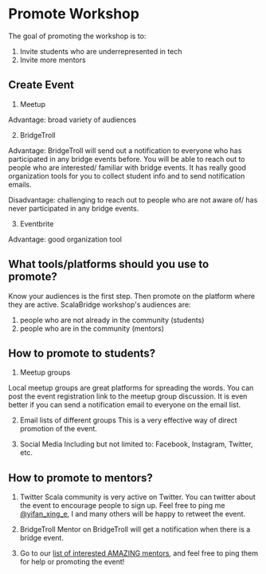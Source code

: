 # Promote Workshop

The goal of promoting the workshop is to:
1. Invite students who are underrepresented in tech
2. Invite more mentors


## Create Event

1. Meetup

Advantage: broad variety of audiences


2. BridgeTroll

Advantage: BridgeTroll will send out a notification to everyone who has participated in any bridge events before. You will be able to reach out to people who are interested/ familiar with bridge events.
It has really good organization tools for you to collect student info and to send notification emails.

Disadvantage: challenging to reach out to people who are not aware of/ has never participated in any bridge events.


3. Eventbrite

Advantage: good organization tool


## What tools/platforms should you use to promote?
Know your audiences is the first step. Then promote on the platform where they are active.
ScalaBridge workshop's audiences are:
1. people who are not already in the community (students)
2. people who are in the community (mentors)


## How to promote to students?
1. Meetup groups

Local meetup groups are great platforms for spreading the words. You can post the event registration link to the meetup group discussion. It is even better if you can send a notification email to everyone on the email list.

2. Email lists of different groups
This is a very effective way of direct promotion of the event.

3. Social Media
Including but not limited to: Facebook, Instagram, Twitter, etc.


## How to promote to mentors?

1. Twitter
Scala community is very active on Twitter. You can twitter about the event to encourage people to sign up. Feel free to ping me [@yifan_xing_e](https://twitter.com/yifan_xing_e), I and many others will be happy to retweet the event.

2. BridgeTroll
Mentor on BridgeTroll will get a notification when there is a bridge event.

3. Go to our [list of interested AMAZING mentors](./invite-mentors.md#interested--mentors), and feel free to ping them for help or promoting the event!